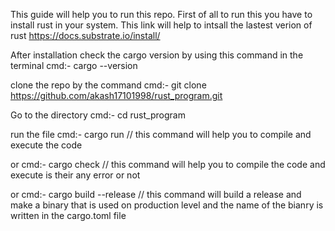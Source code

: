 This guide will help you to run this repo. 
First of all to run this you have to install rust in your system.
This link will help to intsall the lastest verion of rust
https://docs.substrate.io/install/

After installation check the cargo version by using this command in the terminal
cmd:- cargo --version

clone the repo by the command 
cmd:- git clone https://github.com/akash17101998/rust_program.git

Go to the directory 
cmd:- cd rust_program

run the file
cmd:- cargo run   // this command will help you to compile and execute the code

or 
cmd:- cargo check  // this command will help you to compile the code and execute is their any error or not

or 
cmd:- cargo build --release  // this command will build a release and make a binary that is used on production level and the name of the bianry is written in the cargo.toml file